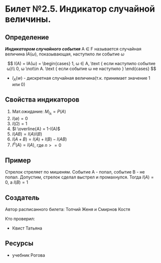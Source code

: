 # Билет №2.5. Индикатор случайной величины.

## Определение

***Индикатором случайного события*** A ∈ F называется случайная величина  $IA(ω)$, показывающая, наступило ли событие   $ω$

$$ I(A) = IA(ω) =
\begin{cases}
  1, ω ∈ A, \text { если наступило событие ω}\\
  0, ω \not\in A. \text { если событие ω не наступило } 
\end{cases}
$$

-  $I_A (w)$  - дискретная cлучайная величина(т.к. принимает значение 1 или 0)

## Свойства индикаторов
1. Мат.ожидание:  $M_{I_A} = P(A)$ 
2.  $I(∅)=0$
3.  $I(Ω)=1$
4.  $I \overline{A} = 1-I(A)$
5.  $I(AB) =I(A)I(B)$
6.  $I(A+B)=I(A)+I(B)-I(AB)$
7.  $I^n(A)=I(A)$, где $n >= 0$

## Пример
Стрелок стреляет по мишеням. Событие A - попал, событие B - не попал. Допустим, стрелок сделал выстрел и промахнулся. Тогда  $I(A) = 0$, а $I(B) = 1$  
## Создатель

Автор расписанного билета: Топчий Женя и Смирнов Костя

Кто проверил:
- Квист Татьяна

## Ресурсы
- учебник Рогова
